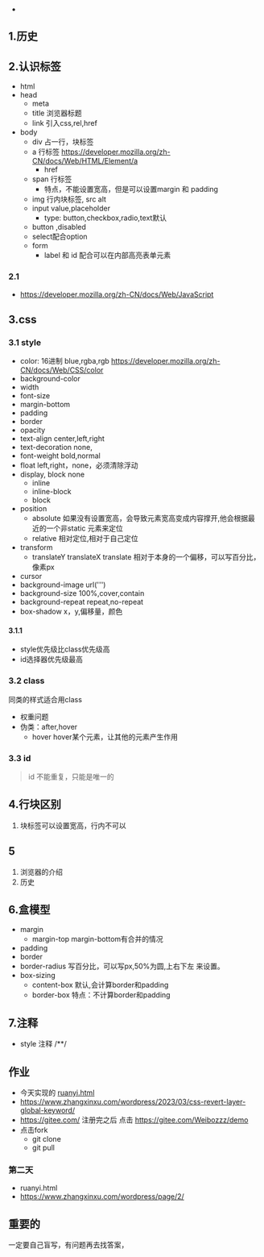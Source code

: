 - 
## 1.历史
## 2.认识标签
- html
- head
  - meta
  - title 浏览器标题
  - link 引入css,rel,href
- body
  - div 占一行，块标签
  - a 行标签 https://developer.mozilla.org/zh-CN/docs/Web/HTML/Element/a
    - href
  - span 行标签
    - 特点，不能设置宽高，但是可以设置margin 和 padding
  - img 行内块标签, src alt
  - input value,placeholder
    - type: button,checkbox,radio,text默认
  - button ,disabled
  - select配合option
  - form
    - label 和 id 配合可以在内部高亮表单元素
### 2.1
- https://developer.mozilla.org/zh-CN/docs/Web/JavaScript
## 3.css
### 3.1 style
- color: 16进制 blue,rgba,rgb https://developer.mozilla.org/zh-CN/docs/Web/CSS/color
- background-color
- width
- font-size
- margin-bottom
- padding
- border
- opacity
- text-align  center,left,right
- text-decoration none,
- font-weight  bold,normal
- float left,right，none，必须清除浮动
- display, block none
  - inline 
  - inline-block
  - block
- position
  - absolute 如果没有设置宽高，会导致元素宽高变成内容撑开,他会根据最近的一个非static 元素来定位
  - relative 相对定位,相对于自己定位
- transform
  - translateY translateX translate 相对于本身的一个偏移，可以写百分比，像素px
- cursor
- background-image url(''')
- background-size 100%,cover,contain
- background-repeat repeat,no-repeat
- box-shadow x，y,偏移量，颜色
#### 3.1.1
- style优先级比class优先级高
- id选择器优先级最高
### 3.2 class
同类的样式适合用class
- 权重问题
- 伪类：after,hover
  - hover hover某个元素，让其他的元素产生作用
### 3.3 id
> id 不能重复，只能是唯一的
## 4.行块区别
1. 块标签可以设置宽高，行内不可以
## 5
1. 浏览器的介绍
2. 历史
## 6.盒模型
- margin
  - margin-top margin-bottom有合并的情况
- padding
- border
- border-radius  写百分比，可以写px,50%为圆,上右下左 来设置。
- box-sizing 
  - content-box 默认,会计算border和padding
  - border-box 特点：不计算border和padding
## 7.注释
- style 注释 /**/
## 作业
- 今天实现的 [ruanyi.html](ruanyi.html)
- https://www.zhangxinxu.com/wordpress/2023/03/css-revert-layer-global-keyword/
- https://gitee.com/ 注册完之后 点击 https://gitee.com/Weibozzz/demo
- 点击fork
  - git clone 
  - git pull
### 第二天
- ruanyi.html
- https://www.zhangxinxu.com/wordpress/page/2/
## 重要的
一定要自己盲写，有问题再去找答案，


